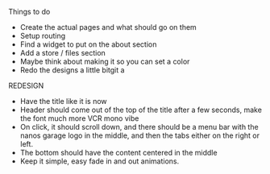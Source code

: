 Things to do
- Create the actual pages and what should go on them
- Setup routing
- Find a widget to put on the about section
- Add a store / files section
- Maybe think about making it so you can set a color
- Redo the designs a little bitgit a


REDESIGN
- Have the title like it is now
- Header should come out of the top of the title after a few seconds, make the font much more VCR mono vibe
- On click, it should scroll down, and there should be a menu bar with the nanos garage logo in the middle, and then the tabs either on the right or left.
- The bottom should have the content centered in the middle
- Keep it simple, easy fade in and out animations.